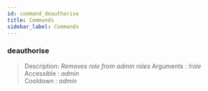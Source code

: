 ```yaml
---
id: command_deauthorise
title: Commands
sidebar_label: Commands
---
```


### deauthorise      

> Description: _Removes role from admin roles_
> Arguments  : _!role_  <br>
> Accessible : _admin_<br>
> Cooldown   : _admin_<br>